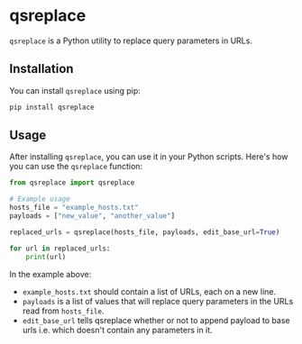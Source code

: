 # qsreplace

`qsreplace` is a Python utility to replace query parameters in URLs.

## Installation

You can install `qsreplace` using pip:

```bash
pip install qsreplace
```

## Usage

After installing `qsreplace`, you can use it in your Python scripts. Here's how you can use the `qsreplace` function:

```python
from qsreplace import qsreplace

# Example usage
hosts_file = "example_hosts.txt"
payloads = ["new_value", "another_value"]

replaced_urls = qsreplace(hosts_file, payloads, edit_base_url=True)

for url in replaced_urls:
    print(url)
```

In the example above:
- `example_hosts.txt` should contain a list of URLs, each on a new line.
- `payloads` is a list of values that will replace query parameters in the URLs read from `hosts_file`.
- `edit_base_url` tells qsreplace whether or not to append payload to base urls i.e. which doesn't contain any parameters in it.
